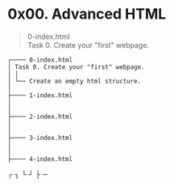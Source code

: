 # 0x00. Advanced HTML #
> 0-index.html\
> Task 0. Create your "first" webpage.
```
┌──── 0-index.html
│ Task 0. Create your "first" webpage.
│ │
│ └── Create an empty html structure.
│
├──── 1-index.html
│
│
├──── 2-index.html
│
│
├──── 3-index.html
│
│
├──── 4-index.html
```
┌ ┐ └ ┘ ├ ─
